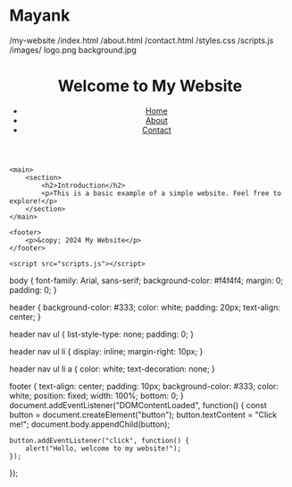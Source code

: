 # Mayank
/my-website
    /index.html
    /about.html
    /contact.html
    /styles.css
    /scripts.js
    /images/
        logo.png
        background.jpg
<!DOCTYPE html>
<html lang="en">
<head>
    <meta charset="UTF-8">
    <meta name="viewport" content="width=device-width, initial-scale=1.0">
    <title>My Website</title>
    <link rel="stylesheet" href="styles.css">
</head>
<body>
    <header>
        <h1>Welcome to My Website</h1>
        <nav>
            <ul>
                <li><a href="index.html">Home</a></li>
                <li><a href="about.html">About</a></li>
                <li><a href="contact.html">Contact</a></li>
            </ul>
        </nav>
    </header>

    <main>
        <section>
            <h2>Introduction</h2>
            <p>This is a basic example of a simple website. Feel free to explore!</p>
        </section>
    </main>

    <footer>
        <p>&copy; 2024 My Website</p>
    </footer>

    <script src="scripts.js"></script>
</body>
</html>
body {
    font-family: Arial, sans-serif;
    background-color: #f4f4f4;
    margin: 0;
    padding: 0;
}

header {
    background-color: #333;
    color: white;
    padding: 20px;
    text-align: center;
}

header nav ul {
    list-style-type: none;
    padding: 0;
}

header nav ul li {
    display: inline;
    margin-right: 10px;
}

header nav ul li a {
    color: white;
    text-decoration: none;
}

footer {
    text-align: center;
    padding: 10px;
    background-color: #333;
    color: white;
    position: fixed;
    width: 100%;
    bottom: 0;
}
document.addEventListener("DOMContentLoaded", function() {
    const button = document.createElement("button");
    button.textContent = "Click me!";
    document.body.appendChild(button);

    button.addEventListener("click", function() {
        alert("Hello, welcome to my website!");
    });
});
